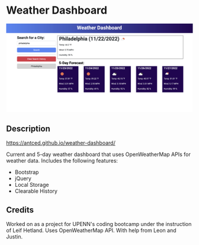 # Weather Dashboard

![screenshot](./assets/images/screenshot.png)

## Description

https://antced.github.io/weather-dashboard/

Current and 5-day weather dashboard that uses OpenWeatherMap APIs for weather data. Includes the following features:

- Bootstrap
- jQuery
- Local Storage
- Clearable History

## Credits

Worked on as a project for UPENN's coding bootcamp under the instruction of Leif Hetland. Uses OpenWeatherMap API. With help from Leon and Justin.
